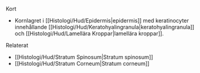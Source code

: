 Kort
- Kornlagret i [[Histologi/Hud/Epidermis|epidermis]] med keratinocyter innehållande [[Histologi/Hud/Keratohyalingranula|keratohyalingranula]] och [[Histologi/Hud/Lamellära Kroppar|lamellära kroppar]].

Relaterat
- [[Histologi/Hud/Stratum Spinosum|Stratum spinosum]]
- [[Histologi/Hud/Stratum Corneum|Stratum corneum]]

